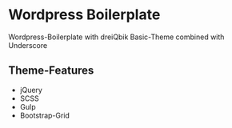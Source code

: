 # Wordpress Boilerplate
Wordpress-Boilerplate with dreiQbik Basic-Theme combined with Underscore

## Theme-Features
- jQuery
- SCSS
- Gulp
- Bootstrap-Grid
